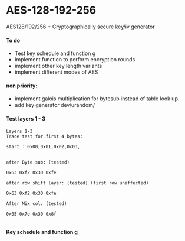 # AES-128-192-256
AES128/192/256 + Cryptographically secure key/iv generator


#### To do
- Test key schedule and function g
- implement function to perform encryption rounds
- implement other key length variants 
- implement different modes of AES


#### non priority:
- implement galois multiplication for bytesub instead of table look up.
- add key generator dev/urandom/



#### Test  layers 1 - 3
```
Layers 1-3
Trace test for first 4 bytes:

start : 0x00,0x01,0x02,0x03,
		

after Byte sub: (tested)

0x63 0xf2 0x30 0xfe

after row shift layer: (tested) (first row unaffected)

0x63 0xf2 0x30 0xfe

After Mix col: (tested)

0x05 0x7e 0x30 0x8f


```

#### Key schedule and function g
```bash
```